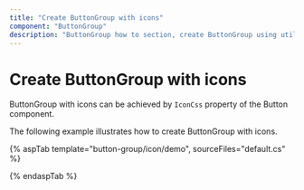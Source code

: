 ```yaml
---
title: "Create ButtonGroup with icons"
component: "ButtonGroup"
description: "ButtonGroup how to section, create ButtonGroup using util function, icons, form submit, show selected state on initial render."
---
```


# Create ButtonGroup with icons

ButtonGroup with icons can be achieved by `IconCss` property of the Button component.

The following example illustrates how to create ButtonGroup with icons.

{% aspTab template="button-group/icon/demo", sourceFiles="default.cs" %}

{% endaspTab %}